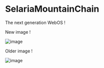 # SelariaMountainChain

The next generation WebOS !

New image !

![image](https://user-images.githubusercontent.com/77587065/209402655-97f66b95-b783-48ba-9dc0-7b01c727c9ae.png)

Older image !

![image](https://user-images.githubusercontent.com/77587065/208265799-32d8b70c-a7eb-4a31-ba00-fbb1121a1e32.png)
